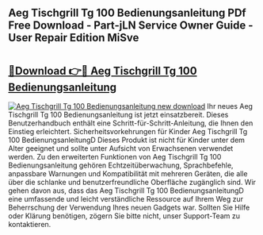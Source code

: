 ## Aeg Tischgrill Tg 100 Bedienungsanleitung PDf Free Download - Part-jLN Service Owner Guide - User Repair Edition MiSve

# <h2><a href="http://df10evh.blite.top/?on=Aeg+Tischgrill+Tg+100+Bedienungsanleitung">🔗Download 👉🔴 Aeg Tischgrill Tg 100 Bedienungsanleitung</a></h2>

[![Aeg Tischgrill Tg 100 Bedienungsanleitung new download](https://i.imgur.com/lujVjoI.png)](http://df10evh.blite.top/?on=Aeg+Tischgrill+Tg+100+Bedienungsanleitung)
Ihr neues Aeg Tischgrill Tg 100 Bedienungsanleitung ist jetzt einsatzbereit. Dieses Benutzerhandbuch enthält eine Schritt-für-Schritt-Anleitung, die Ihnen den Einstieg erleichtert. Sicherheitsvorkehrungen für Kinder Aeg Tischgrill Tg 100 BedienungsanleitungD Dieses Produkt ist nicht für Kinder unter dem Alter geeignet und sollte unter Aufsicht von Erwachsenen verwendet werden. Zu den erweiterten Funktionen von Aeg Tischgrill Tg 100 Bedienungsanleitung gehören Echtzeitüberwachung, Sprachbefehle, anpassbare Warnungen und Kompatibilität mit mehreren Geräten, die alle über die schlanke und benutzerfreundliche Oberfläche zugänglich sind. Wir gehen davon aus, dass das Aeg Tischgrill Tg 100 BedienungsanleitungD eine umfassende und leicht verständliche Ressource auf Ihrem Weg zur Beherrschung der Verwendung Ihres neuen Gadgets war. Sollten Sie Hilfe oder Klärung benötigen, zögern Sie bitte nicht, unser Support-Team zu kontaktieren.
